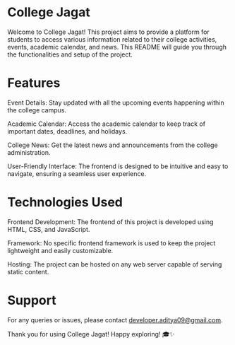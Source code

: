 
# College Jagat
Welcome to College Jagat! This project aims to provide a platform for students to access various information related to their college activities, events, academic calendar, and news. This README will guide you through the functionalities and setup of the project.

# Features
Event Details: Stay updated with all the upcoming events happening within the college campus.

Academic Calendar: Access the academic calendar to keep track of important dates, deadlines, and holidays.

College News: Get the latest news and announcements from the college administration.

User-Friendly Interface: The frontend is designed to be intuitive and easy to navigate, ensuring a seamless user experience.

# Technologies Used
Frontend Development: The frontend of this project is developed using HTML, CSS, and JavaScript.

Framework: No specific frontend framework is used to keep the project lightweight and easily customizable.

Hosting: The project can be hosted on any web server capable of serving static content.


# Support
For any queries or issues, please contact developer.aditya09@gmail.com.

Thank you for using College Jagat! Happy exploring! 🎓✨

